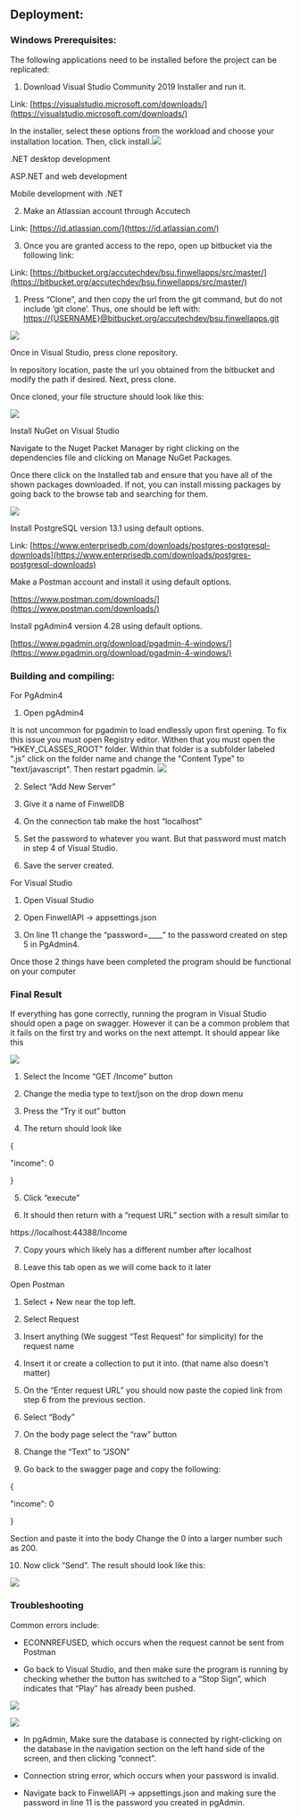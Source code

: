 
## Deployment:

### Windows Prerequisites:

The following applications need to be installed before the project can be replicated:

  

1.  Download Visual Studio Community 2019 Installer and run it.
    

Link: [https://visualstudio.microsoft.com/downloads/](https://visualstudio.microsoft.com/downloads/)

In the installer, select these options from the workload and choose your installation location. Then, click install.![](https://lh4.googleusercontent.com/ZPM2vF6I1bgf9n2c5S4LseFGYfvAKF-TGnlZ3tArJsoYR4gcbe7k-SXLPCX7h4G-ipf4_wvSU8AO01XCC9y0r6RsZ7q25snKL_VTnbKryZcRIZb6Rd_9LEHu-lLCgb0Yr13PUrY3)

.NET desktop development

ASP.NET and web development

Mobile development with .NET

2.  Make an Atlassian account through Accutech
    

Link: [https://id.atlassian.com/](https://id.atlassian.com/)

  

3.  Once you are granted access to the repo, open up bitbucket via the following link:
    

Link: [https://bitbucket.org/accutechdev/bsu.finwellapps/src/master/](https://bitbucket.org/accutechdev/bsu.finwellapps/src/master/)

1.  Press “Clone”, and then copy the url from the git command, but do not include ‘git clone’. Thus, one should be left with: [https://{USERNAME}@bitbucket.org/accutechdev/bsu.finwellapps.git](https://galexthomas@bitbucket.org/accutechdev/bsu.finwellapps.git)
    

  

![](https://lh3.googleusercontent.com/Cph6_cNc342y1Ey0LP2VhJKev0E5GBDavv3lCnsbwPQKaWCKzJwdJXmjUyXYystmctQqFGYESy9ylGKoN5UmLOidGrZY3hgL8qCo8XVvlF8bqZ5ClL3CAt8o0133oiV0-uZwfLAG)

Once in Visual Studio, press clone repository.

In repository location, paste the url you obtained from the bitbucket and modify the path if desired. Next, press clone.

Once cloned, your file structure should look like this:

![](https://lh4.googleusercontent.com/Rz42XON5cO4pCQyglhVnTUUPijvWgHEMGwfWI42CxLUEb85y43lMsTjgU_FxnLhKdRHw_NDR9kc093uUtn1fRkFvn36ajZzOZViVkzbNXNORbDKNg1BlTCr8OlxdltqJQdOZ24tD)

Install NuGet on Visual Studio

Navigate to the Nuget Packet Manager by right clicking on the dependencies file and clicking on Manage NuGet Packages.

Once there click on the Installed tab and ensure that you have all of the shown packages downloaded. If not, you can install missing packages by going back to the browse tab and searching for them.

![](https://lh6.googleusercontent.com/fTJnzNzyV0im8TaZwca8wZ88ktfkcGSpZoYZDT7x849xYO6pQ36-gLT3aCZX2IL08qtsCnwCz5-cDuoXyY8eGAhoFT1IzZth04uTBVz5-yI5z5ZKxWwv4LClc-VCju0TrmcLK58L)

  

Install PostgreSQL version 13.1 using default options.

Link: [https://www.enterprisedb.com/downloads/postgres-postgresql-downloads](https://www.enterprisedb.com/downloads/postgres-postgresql-downloads)

Make a Postman account and install it using default options.

[https://www.postman.com/downloads/](https://www.postman.com/downloads/)

Install pgAdmin4 version 4.28 using default options.

[https://www.pgadmin.org/download/pgadmin-4-windows/](https://www.pgadmin.org/download/pgadmin-4-windows/)

### Building and compiling:

For PgAdmin4

1.  Open pgAdmin4

It is not uncommon for pgadmin to load endlessly upon first opening. To fix this issue you must open Registry editor. Withen that you must open the "HKEY_CLASSES_ROOT" folder. Within that folder is a subfolder labeled ".js" click on the folder name and change the "Content Type" to "text/javascript". Then restart pgadmin.
![](https://github.com/nmalitz/finWELL-Apps/blob/master/Documentation/Resources/deplaoymentpgadmin.PNG)
    
2.  Select “Add New Server”
    
3.  Give it a name of FinwellDB
    
4.  On the connection tab make the host “localhost”
    
5.  Set the password to whatever you want. But that password must match in step 4 of Visual Studio.
    
6.  Save the server created.
    

For Visual Studio

1.  Open Visual Studio
    
2.  Open FinwellAPI -> appsettings.json
    
3.  On line 11 change the “password=____” to the password created on step 5 in PgAdmin4.
    

Once those 2 things have been completed the program should be functional on your computer

### Final Result

If everything has gone correctly, running the program in Visual Studio should open a page on swagger. 
However it can be a common problem that it fails on the first try and works on the next attempt.
It should appear like this

![](https://lh3.googleusercontent.com/kdrDzWTQqllHxVrWu-fYvYQepfUD-z-Z-3ZX9zb1WVJKt7dR_4hYVoD7XQBSPbwoyuRF-ZOF2iY9Bkmv5tyla1yyws2iPngZOvKwweTpXzdJjykYnBAgdDetEXTk_jlDPl-HTv4D)

1.  Select the Income “GET /Income” button
    
2.  Change the media type to text/json on the drop down menu
    
3.  Press the “Try it out” button
    
4.  The return should look like
    

{

"income": 0

}

5.  Click “execute”
    
6.  It should then return with a “request URL” section with a result similar to
    

https://localhost:44388/Income

7.  Copy yours which likely has a different number after localhost
    
8.  Leave this tab open as we will come back to it later
    

Open Postman

1.  Select + New near the top left.
    
2.  Select Request
    
3.  Insert anything (We suggest “Test Request” for simplicity) for the request name
    
4.  Insert it or create a collection to put it into. (that name also doesn't matter)
    
5.  On the “Enter request URL” you should now paste the copied link from step 6 from the previous section.
    
6.  Select “Body”
    
7.  On the body page select the “raw” button
    
8.  Change the “Text” to “JSON”
    
9.  Go back to the swagger page and copy the following:
    

{

"income": 0

}

Section and paste it into the body Change the 0 into a larger number such as 200.

10.  Now click “Send”. The result should look like this:
    

![](https://lh4.googleusercontent.com/JnDk_2CTfzGmkij6xNaugTpC_mDKtObcTgGL6EcBtNygSNaJi43Z70mCCvrAWZtTMQz3V76pzEUg41vRVSIaeQ97NWRUTmjGzyzObDOTGebKEl5GtJo1rJU1ELcheJtfXQX9ArO-)

  
  

### Troubleshooting

Common errors include:

-   ECONNREFUSED, which occurs when the request cannot be sent from Postman
    

-   Go back to Visual Studio, and then make sure the program is running by checking whether the button has switched to a “Stop Sign”, which indicates that “Play” has already been pushed.
    

![](https://lh4.googleusercontent.com/6_FC6IyVz1UaH3Jx3J91XcxfWJMbhxtuCoPFX1w3rbE2DKn_vIRNc5rU5L-XOrFICl9WC3rvtbKo-dSd5FJemARhSFOF7reu7c63aXBtBDeqWhHz-NSKwSWKhzyDAjwIjGLP5d_9)

![](https://lh3.googleusercontent.com/KofZXt0XH0fYLYMdHnsRZ_DCQqEzhPJyvqRT_6yUN1V89Qp0Ne9Nd3vHQdl38_9RcvL1Z4g07hYNzfWefvYR_eRQswzN1GYy0g9gfPzZ3nacU5CmHagIfxP6OH5NAgez9b6vlfKW)

-   In pgAdmin, Make sure the database is connected by right-clicking on the database in the navigation section on the left hand side of the screen, and then clicking “connect”.
    

-   Connection string error, which occurs when your password is invalid.
    

-   Navigate back to FinwellAPI -> appsettings.json and making sure the password in line 11 is the password you created in pgAdmin.
